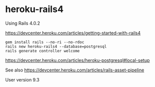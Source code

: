 heroku-rails4
=============

Using Rails 4.0.2

https://devcenter.heroku.com/articles/getting-started-with-rails4

    gem install rails --no-ri --no-rdoc
    rails new heroku-rails4 --database=postgresql
    rails generate controller welcome

https://devcenter.heroku.com/articles/heroku-postgresql#local-setup

See also https://devcenter.heroku.com/articles/rails-asset-pipeline

User version 9.3